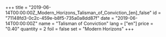 +++
title = "2019-06-14T00:00:00Z_Modern_Horizons_Talisman_of_Conviction_[en]_false"
id = "71148fd3-0c2c-459e-b8f5-735a0a8dd87f"
date = "2019-06-14T00:00:00Z"
name = "Talisman of Conviction"
lang = ["en"]
price = "0.40"
quantity = 2
foil = false
set = "Modern Horizons"
+++
